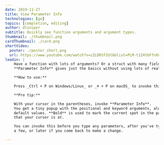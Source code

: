 ```yaml
---
date: 2019-11-27
title: View Parameter Info
technologies: [go]
topics: [completion, editing]
author: dlsniper
subtitle: Quickly see function arguments and argument types.
thumbnail: ./thumbnail.png
cardThumbnail: ./card.png
shortVideo:
  poster: ./poster_short.png
  url: https://www.youtube.com/watch?v=zZLDRtF2Ut8&list=PLM-t1Z4tbFfnXnghmtk6WVz10_pivOw25&index=23&t=0s
leadin: |
    Have a function with lots of arguments? Or a struct with many fields?
    **Parameter Info** gives just the basics without using lots of real estate.

    **How to use:**

    Press _Ctrl + P on Windows/Linux_ or _⌘ + P on macOS_ to invoke this feature.

    **Pro tip:**

    With your cursor in the parentheses, invoke **Parameter Info**.
    You get a tiny popup with the positional and keyword arguments, along with any
    default values. **Bold** is used to mark the current spot in the parameter list
    that your cursor is at.

    You can invoke this before you type any parameters, after you've typed
    a few, or later if you come back to make a change.

---
```



